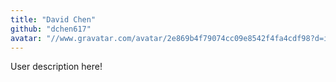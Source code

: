 ```yaml
---
title: "David Chen"
github: "dchen617"
avatar: "//www.gravatar.com/avatar/2e869b4f79074cc09e8542f4fa4cdf98?d=identicon"
---
```


User description here!
